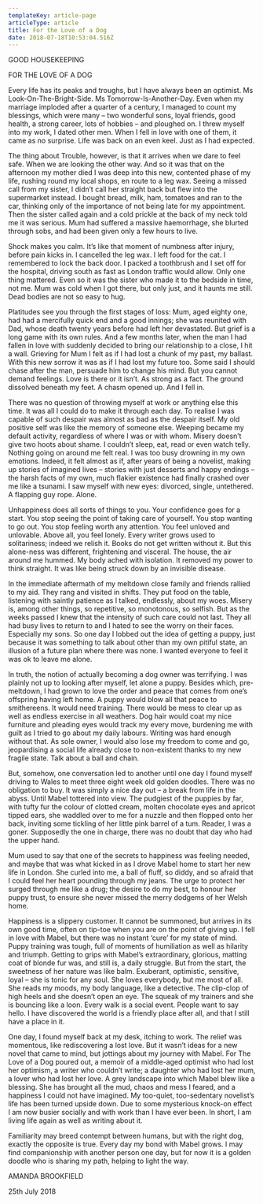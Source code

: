 ```yaml
---
templateKey: article-page
articleType: article
title: For the Love of a Dog
date: 2018-07-18T10:53:04.516Z
---
```


GOOD HOUSEKEEPING

FOR THE LOVE OF A DOG

Every life has its peaks and troughs, but I have always been an optimist. Ms Look-On-The-Bright-Side. Ms Tomorrow-Is-Another-Day. Even when my marriage imploded after a quarter of a century, I managed to count my blessings, which were many – two wonderful sons, loyal friends, good health, a strong career, lots of hobbies – and ploughed on. I threw myself into my work, I dated other men. When I fell in love with one of them, it came as no surprise. Life was back on an even keel. Just as I had expected.

The thing about Trouble, however, is that it arrives when we dare to feel safe. When we are looking the other way. And so it was that on the afternoon my mother died I was deep into this new, contented phase of my life, rushing round my local shops, en route to a leg wax. Seeing a missed call from my sister, I didn’t call her straight back but flew into the supermarket instead. I bought bread, milk, ham, tomatoes and ran to the car, thinking only of the importance of not being late for my appointment. Then the sister called again and a cold prickle at the back of my neck told me it was serious. Mum had suffered a massive haemorrhage, she blurted through sobs, and had been given only a few hours to live.

Shock makes you calm. It’s like that moment of numbness after injury, before pain kicks in. I cancelled the leg wax. I left food for the cat. I remembered to lock the back door. I packed a toothbrush and I set off for the hospital, driving south as fast as London traffic would allow. Only one thing mattered. Even so it was the sister who made it to the bedside in time, not me. Mum was cold when I got there, but only just, and it haunts me still. Dead bodies are not so easy to hug.

Platitudes see you through the first stages of loss: Mum, aged eighty one, had had a mercifully quick end and a good innings; she was reunited with Dad, whose death twenty years before had left her devastated. But grief is a long game with its own rules. And a few months later, when the man I had fallen in love with suddenly decided to bring our relationship to a close, I hit a wall. Grieving for Mum I felt as if I had lost a chunk of my past, my ballast. With this new sorrow it was as if I had lost my future too. Some said I should chase after the man, persuade him to change his mind. But you cannot demand feelings. Love is there or it isn’t. As strong as a fact. The ground dissolved beneath my feet. A chasm opened up. And I fell in.

There was no question of throwing myself at work or anything else this time. It was all I could do to make it through each day. To realise I was capable of such despair was almost as bad as the despair itself. My old positive self was like the memory of someone else. Weeping became my default activity, regardless of where I was or with whom. Misery doesn’t give two hoots about shame. I couldn’t sleep, eat, read or even watch telly. Nothing going on around me felt real. I was too busy drowning in my own emotions. Indeed, it felt almost as if, after years of being a novelist, making up stories of imagined lives – stories with just desserts and happy endings – the harsh facts of my own, much flakier existence had finally crashed over me like a tsunami. I saw myself with new eyes: divorced, single, untethered. A flapping guy rope. Alone.

Unhappiness does all sorts of things to you. Your confidence goes for a start. You stop seeing the point of taking care of yourself. You stop wanting to go out. You stop feeling worth any attention. You feel unloved and unlovable. Above all, you feel lonely. Every writer grows used to solitariness; indeed we relish it. Books do not get written without it. But this alone-ness was different, frightening and visceral. The house, the air around me hummed. My body ached with isolation. It removed my power to think straight. It was like being struck down by an invisible disease.

In the immediate aftermath of my meltdown close family and friends rallied to my aid. They rang and visited in shifts. They put food on the table, listening with saintly patience as I talked, endlessly, about my woes. Misery is, among other things, so repetitive, so monotonous, so selfish. But as the weeks passed I knew that the intensity of such care could not last. They all had busy lives to return to and I hated to see the worry on their faces. Especially my sons. So one day I lobbed out the idea of getting a puppy, just because it was something to talk about other than my own pitiful state, an illusion of a future plan where there was none. I wanted everyone to feel it was ok to leave me alone.

In truth, the notion of actually becoming a dog owner was terrifying. I was plainly not up to looking after myself, let alone a puppy. Besides which, pre-meltdown, I had grown to love the order and peace that comes from one’s offspring having left home. A puppy would blow all that peace to smithereens. It would need training. There would be mess to clear up as well as endless exercise in all weathers. Dog hair would coat my nice furniture and pleading eyes would track my every move, burdening me with guilt as I tried to go about my daily labours. Writing was hard enough without that. As sole owner, I would also lose my freedom to come and go, jeopardising a social life already close to non-existent thanks to my new fragile state. Talk about a ball and chain.

But, somehow, one conversation led to another until one day I found myself driving to Wales to meet three eight week old golden doodles. There was no obligation to buy. It was simply a nice day out – a break from life in the abyss. Until Mabel tottered into view. The pudgiest of the puppies by far, with tufty fur the colour of clotted cream, molten chocolate eyes and apricot tipped ears, she waddled over to me for a nuzzle and then flopped onto her back, inviting some tickling of her little pink barrel of a tum. Reader, I was a goner. Supposedly the one in charge, there was no doubt that day who had the upper hand.

Mum used to say that one of the secrets to happiness was feeling needed, and maybe that was what kicked in as I drove Mabel home to start her new life in London. She curled into me, a ball of fluff, so diddy, and so afraid that I could feel her heart pounding through my jeans. The urge to protect her surged through me like a drug; the desire to do my best, to honour her puppy trust, to ensure she never missed the merry dodgems of her Welsh home.

Happiness is a slippery customer. It cannot be summoned, but arrives in its own good time, often on tip-toe when you are on the point of giving up. I fell in love with Mabel, but there was no instant ‘cure’ for my state of mind. Puppy training was tough, full of moments of humiliation as well as hilarity and triumph. Getting to grips with Mabel’s extraordinary, glorious, matting coat of blonde fur was, and still is, a daily struggle. But from the start, the sweetness of her nature was like balm. Exuberant, optimistic, sensitive, loyal – she is tonic for any soul. She loves everybody, but me most of all. She reads my moods, my body language, like a detective. The clip-clop of high heels and she doesn’t open an eye. The squeak of my trainers and she is bouncing like a loon. Every walk is a social event. People want to say hello. I have discovered the world is a friendly place after all, and that I still have a place in it.

One day, I found myself back at my desk, itching to work. The relief was momentous, like rediscovering a lost love. But it wasn’t ideas for a new novel that came to mind, but jottings about my journey with Mabel. For The Love of a Dog poured out, a memoir of a middle-aged optimist who had lost her optimism, a writer who couldn’t write; a daughter who had lost her mum, a lover who had lost her love. A grey landscape into which Mabel blew like a blessing. She has brought all the mud, chaos and mess I feared, and a happiness I could not have imagined. My too-quiet, too-sedentary novelist’s life has been turned upside down. Due to some mysterious knock-on effect I am now busier socially and with work than I have ever been. In short, I am living life again as well as writing about it.

Familiarity may breed contempt between humans, but with the right dog, exactly the opposite is true. Every day my bond with Mabel grows. I may find companionship with another person one day, but for now it is a golden doodle who is sharing my path, helping to light the way.

AMANDA BROOKFIELD

25th July 2018
